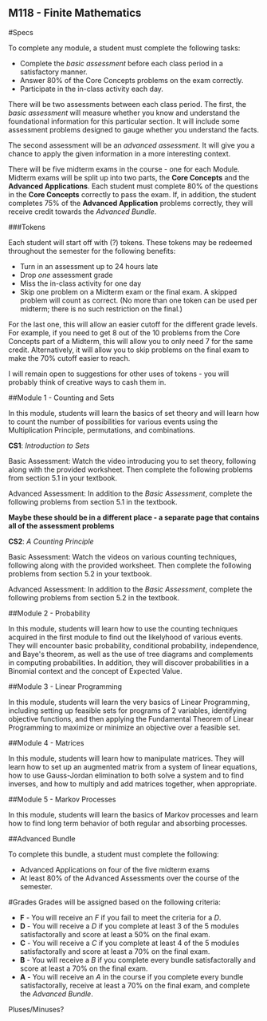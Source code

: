 M118 - Finite Mathematics
----

#Specs

To complete any module, a student must complete the following tasks:

* Complete the *basic assessment* before each class period in a satisfactory manner.
* Answer 80% of the Core Concepts problems on the exam correctly.
* Participate in the in-class activity each day.

There will be two assessments between each class period.  The first, the *basic assessment* will measure whether you know and understand the foundational information for this particular section.  It will include some assessment problems designed to gauge whether you understand the facts.

The second assessment will be an *advanced assessment*.  It will give you a chance to apply the given information in a more interesting context.

There will be five midterm exams in the course - one for each Module.  Midterm exams will be split up into two parts, the **Core Concepts** and the **Advanced Applications**.  Each student must complete 80% of the questions in the **Core Concepts** correctly to pass the exam.  If, in addition, the student completes 75% of the **Advanced Application** problems correctly, they will receive credit towards the *Advanced Bundle*.

###Tokens

Each student will start off with (?) tokens.  These tokens may be redeemed throughout the semester for the following benefits:

* Turn in an assessment up to 24 hours late
* Drop *one* assessment grade
* Miss the in-class activity for one day
* Skip one problem on a Midterm exam or the final exam.  A skipped problem will count as correct.  (No more than one token can be used per midterm; there is no such restriction on the final.)

For the last one, this will allow an easier cutoff for the different grade levels.  For example, if you need to get 8 out of the 10 problems from the Core Concepts part of a Midterm, this will allow you to only need 7 for the same credit.  Alternatively, it will allow you to skip problems on the final exam to make the 70% cutoff easier to reach.

I will remain open to suggestions for other uses of tokens - you will probably think of creative ways to cash them in.

##Module 1 - Counting and Sets

In this module, students will learn the basics of set theory and will learn how to count the number of possibilities for various events using the Multiplication Principle, permutations, and combinations.

**CS1**:  *Introduction to Sets*

Basic Assessment:  Watch the video introducing you to set theory, following along with the provided worksheet.  Then complete the following problems from section 5.1 in your textbook.

Advanced Assessment:  In addition to the *Basic Assessment*, complete the following problems from section 5.1 in the textbook.

**Maybe these should be in a different place - a separate page that contains all of the assessment problems**	


**CS2**:  *A Counting Principle*

Basic Assessment:  Watch the videos on various counting techniques, following along with the provided worksheet.  Then complete the following problems from section 5.2 in your textbook.

Advanced Assessment:  In addition to the *Basic Assessment*, complete the following problems from section 5.2 in the textbook.

##Module 2 - Probability

In this module, students will learn how to use the counting techniques acquired in the first module to find out the likelyhood of various events.  They will encounter basic probability, conditional probability, independence, and Baye's theorem, as well as the use of tree diagrams and complements in computing probabilities.  In addition, they will discover probabilities in a Binomial context and the concept of Expected Value.

##Module 3 - Linear Programming

In this module, students will learn the very basics of Linear Programming, including setting up feasible sets for programs of 2 variables, identifying objective functions, and then applying the Fundamental Theorem of Linear Programming to maximize or minimize an objective over a feasible set.

##Module 4 - Matrices

In this module, students will learn how to manipulate matrices.  They will learn how to set up an augmented matrix from a system of linear equations, how to use Gauss-Jordan elimination to both solve a system and to find inverses, and how to multiply and add matrices together, when appropriate.

##Module 5 - Markov Processes

In this module, students will learn the basics of Markov processes and learn how to find long term behavior of both regular and absorbing processes.

##Advanced Bundle

To complete this bundle, a student must complete the following:

* Advanced Applications on four of the five midterm exams
* At least 80% of the Advanced Assessments over the course of the semester.

#Grades
Grades will be assigned based on the following criteria:

* **F** - You will receive an *F* if you fail to meet the criteria for a *D*.
* **D** - You will receive a *D* if you complete at least 3 of the 5 modules satisfactorally and score at least a 50% on the final exam.
* **C** - You will receive a *C* if you complete at least 4 of the 5 modules satisfactorally and score at least a 70% on the final exam.
* **B** - You will receive a *B* if you complete every bundle satisfactorally and score at least a 70% on the final exam.
* **A** - You will receive an *A* in the course if you complete every bundle satisfactorally, receive at least a 70% on the final exam, and complete the *Advanced Bundle*.

Pluses/Minuses?